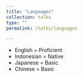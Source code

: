```yaml
---
title: "Languages"
collection: talks
type: ""
permalink: /talks/languages

---
```


- English = Proficient 
- Indonesian = Native
- Japanese = Basic
- Chinese = Basic
